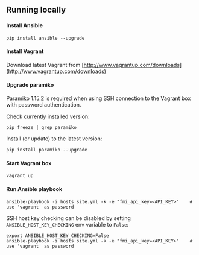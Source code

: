 ## Running locally

#### Install Ansible

    pip install ansible --upgrade

#### Install Vagrant

Download latest Vagrant from [http://www.vagrantup.com/downloads](http://www.vagrantup.com/downloads)

#### Upgrade paramiko

Paramiko 1.15.2 is required when using SSH connection to the Vagrant box with password authentication.

Check currently installed version:

    pip freeze | grep paramiko

Install (or update) to the latest version:

    pip install paramiko --upgrade

#### Start Vagrant box

    vagrant up

#### Run Ansible playbook

    ansible-playbook -i hosts site.yml -k -e "fmi_api_key=<API_KEY>"    # use 'vagrant' as password

SSH host key checking can be disabled by setting ```ANSIBLE_HOST_KEY_CHECKING``` env variable to ```False```:

    export ANSIBLE_HOST_KEY_CHECKING=False
    ansible-playbook -i hosts site.yml -k -e "fmi_api_key=<API_KEY>"    # use 'vagrant' as password

